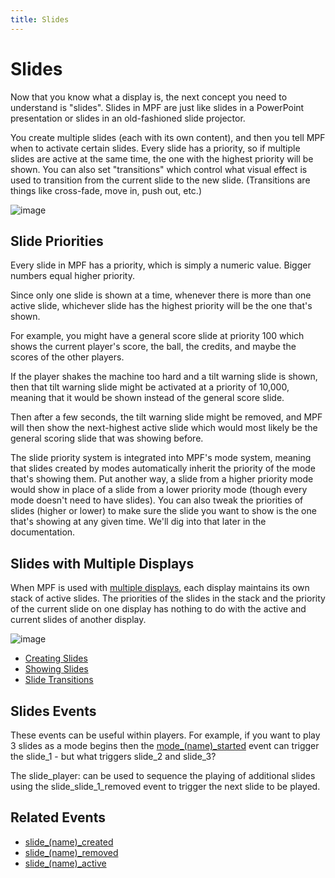 ```yaml
---
title: Slides
---
```


# Slides


Now that you know what a display is, the next concept you need to
understand is "slides". Slides in MPF are just like slides in a
PowerPoint presentation or slides in an old-fashioned slide projector.

You create multiple slides (each with its own content), and then you
tell MPF when to activate certain slides. Every slide has a priority, so
if multiple slides are active at the same time, the one with the highest
priority will be shown. You can also set "transitions" which control
what visual effect is used to transition from the current slide to the
new slide. (Transitions are things like cross-fade, move in, push out,
etc.)

![image](/displays/images/how_slides_work.png)

## Slide Priorities

Every slide in MPF has a priority, which is simply a numeric value.
Bigger numbers equal higher priority.

Since only one slide is shown at a time, whenever there is more than one
active slide, whichever slide has the highest priority will be the one
that's shown.

For example, you might have a general score slide at priority 100 which
shows the current player's score, the ball, the credits, and maybe the
scores of the other players.

If the player shakes the machine too hard and a tilt warning slide is
shown, then that tilt warning slide might be activated at a priority of
10,000, meaning that it would be shown instead of the general score
slide.

Then after a few seconds, the tilt warning slide might be removed, and
MPF will then show the next-highest active slide which would most likely
be the general scoring slide that was showing before.

The slide priority system is integrated into MPF's mode system, meaning
that slides created by modes automatically inherit the priority of the
mode that's showing them. Put another way, a slide from a higher
priority mode would show in place of a slide from a lower priority mode
(though every mode doesn't need to have slides). You can also tweak the
priorities of slides (higher or lower) to make sure the slide you want
to show is the one that's showing at any given time. We'll dig into
that later in the documentation.

## Slides with Multiple Displays

When MPF is used with
[multiple displays](../displays/index.md), each display maintains its own stack of active slides. The
priorities of the slides in the stack and the priority of the current
slide on one display has nothing to do with the active and current
slides of another display.

![image](/displays/images/slides_with_multiple_displays.png)

* [Creating Slides](creating_slides.md)
* [Showing Slides](showing_slides.md)
* [Slide Transitions](transitions.md)

## Slides Events

These events can be useful within players. For example, if you want to
play 3 slides as a mode begins then the
[mode_(name)_started](../../events/mode_name_started.md) event can
trigger the slide_1 - but what triggers slide_2 and slide_3?

The slide_player: can be used to sequence the playing of additional
slides using the slide_slide_1_removed event to trigger the next slide
to be played.

## Related Events

* [slide_(name)_created](../../events/slide_slide_created.md)
* [slide_(name)_removed](../../events/slide_slide_removed.md)
* [slide_(name)_active](../../events/slide_slide_active.md)
